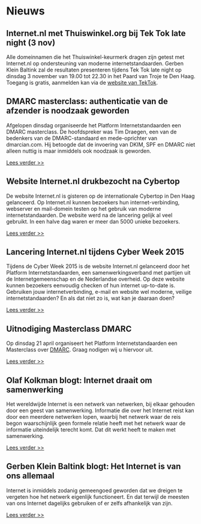 # Nieuws


## Internet.nl met Thuiswinkel.org bij Tek Tok late night (3 nov)
Alle domeinnamen die het Thuiswinkel-keurmerk dragen zijn getest met Internet.nl op ondersteuning van moderne internetstandaarden. Gerben Klein Baltink zal de resultaten presenteren tijdens Tek Tok late night op dinsdag 3 november van 19.00 tot 22.30 in het Paard van Troje te Den Haag. Toegang is gratis, aanmelden kan via de [website van TekTok](http://tektok.nl). 



## DMARC masterclass: authenticatie van de afzender is noodzaak geworden

Afgelopen dinsdag organiseerde het Platform Internetstandaarden een DMARC
masterclass. De hoofdspreker was Tim Draegen, een van de bedenkers van de
DMARC-standaard en mede-oprichter van dmarcian.com. Hij betoogde dat de
invoering van DKIM, SPF en DMARC niet alleen nuttig is maar inmiddels ook
noodzaak is geworden.

[Lees verder >>](/news/DMARC-masterclass-authenticatie-afzender-noodzaak-geworden/)


## Website Internet.nl drukbezocht na Cybertop

De website Internet.nl is gisteren op de internationale Cybertop in Den Haag
gelanceerd. Op Internet.nl kunnen bezoekers hun internet-verbinding, webserver
en mail-domein testen op het gebruik van moderne internetstandaarden. De
website werd na de lancering gelijk al veel gebruikt. In een halve dag waren
er meer dan 5000 unieke bezoekers.

[Lees verder >>](/news/website-internet-nl-drukbezocht-na-cybertop/)


## Lancering Internet.nl tijdens Cyber Week 2015

Tijdens de Cyber Week 2015 is de website Internet.nl gelanceerd door het
Platform Internetstandaarden, een samenwerkingsverband met partijen uit de
Internetgemeenschap en de Nederlandse overheid. Op deze website kunnen
bezoekers eenvoudig checken of hun internet up-to-date is. Gebruiken jouw
internetverbinding, e-mail en website wel moderne, veilige
internetstandaarden? En als dat niet zo is, wat kan je daaraan doen?

[Lees verder >>](/news/lancering-internet-nl-tijdens-cyber-week-2015/)


## Uitnodiging Masterclass DMARC

Op dinsdag 21 april organiseert het Platform Internetstandaarden een
Masterclass over [DMARC](/faqs/mail/#DMARC). Graag nodigen wij u hiervoor uit.

[Lees verder >>](/news/uitnodiging-masterclass-DMARC/)


## Olaf Kolkman blogt: Internet draait om samenwerking

Het wereldwijde Internet is een netwerk van netwerken, bij elkaar gehouden
door een geest van samenwerking. Informatie die over het Internet reist kan
door een meerdere netwerken lopen, waarbij het netwerk waar de reis begon
waarschijnlijk geen formele relatie heeft met het netwerk waar de informatie
uiteindelijk terecht komt. Dat dit werkt heeft te maken met samenwerking.

[Lees verder >>](/blogs/olaf-kolkman/internet-draait-om-samenwerking/)


## Gerben Klein Baltink blogt: Het Internet is van ons allemaal

Internet is inmiddels zodanig gemeengoed geworden dat we dreigen te vergeten
hoe het netwerk eigenlijk functioneert. En dat terwijl de meesten van ons
Internet dagelijks gebruiken of er zelfs afhankelijk van zijn.

[Lees verder >>](/blogs/gerben-klein-baltink/het-internet-is-van-ons-allemaal/)
